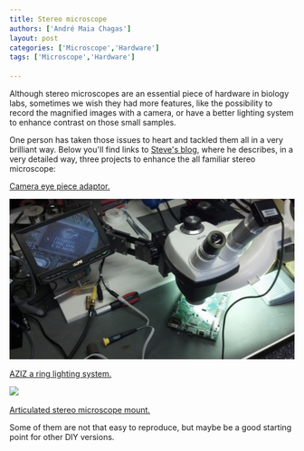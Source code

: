 ```yaml
---
title: Stereo microscope
authors: ['André Maia Chagas']
layout: post
categories: ['Microscope','Hardware']
tags: ['Microscope','Hardware']

---
```

Although stereo microscopes are an essential piece of hardware in biology labs, sometimes we wish they had more features, like the possibility to record the magnified images with a camera, or have a better lighting system to enhance contrast on those small samples.

One person has taken those issues to heart and tackled them all in a very brilliant way. Below you'll find links to [Steve's blog](http://www.tangentaudio.com/about/), where he describes, in a very detailed way, three projects to enhance the all familiar stereo microscope:

[Camera eye piece adaptor.](http://www.tangentaudio.com/mechanical/microscope-camera-output/)

![](featured.jpg)

[AZIZ a ring lighting system.](http://www.tangentaudio.com/2013/03/aziz-light/)

<img src="https://i1.wp.com/www.tangentaudio.com/wp-content/uploads/2013/03/DSC_6828-modified-1024x680.jpg?resize=800%2C531" data-recalc-dims="1" />

[Articulated stereo microscope mount.](http://www.tangentaudio.com/2013/02/epic-builds-articulated-stereo-microscope-arm/)

<span class="embed-youtube" style="text-align:center; display: block;"></span>

Some of them are not that easy to reproduce, but maybe be a good starting point for other DIY versions.
